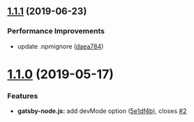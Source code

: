 ## [1.1.1](https://github.com/JimmyBeldone/gatsby-plugin-webpack-bundle-analyser-v2/compare/v1.1.0...v1.1.1) (2019-06-23)


### Performance Improvements

* update .npmignore ([daea784](https://github.com/JimmyBeldone/gatsby-plugin-webpack-bundle-analyser-v2/commit/daea784))

# [1.1.0](https://github.com/JimmyBeldone/gatsby-plugin-webpack-bundle-analyser-v2/compare/v1.0.11...v1.1.0) (2019-05-17)


### Features

* **gatsby-node.js:** add devMode option ([5e1df4b](https://github.com/JimmyBeldone/gatsby-plugin-webpack-bundle-analyser-v2/commit/5e1df4b)), closes [#2](https://github.com/JimmyBeldone/gatsby-plugin-webpack-bundle-analyser-v2/issues/2)
